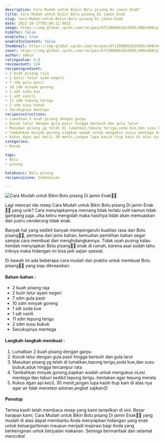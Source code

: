 ```yaml
---
description: Cara Mudah untuk Bikin Bolu pisang Di jamin Enak"
title: Cara Mudah untuk Bikin Bolu pisang Di jamin Enak
slug: Cara-Mudah-untuk-Bikin-Bolu-pisang-Di-jamin-Enak
date: 2022-10-17T03:09:12.063Z
image: https://img-global.cpcdn.com/recipes/67130086b1b24585/400x400cq70/photo.jpg
hideToc: false
enableToc: true
enableTocContent: false
thumbnail: https://img-global.cpcdn.com/recipes/67130086b1b24585/400x400cq70/photo.jpg
cover: https://img-global.cpcdn.com/recipes/67130086b1b24585/400x400cq70/photo.jpg
author: admin
ratingvalue: 4.8
reviewcount: 124
recipeingredient:
- 2 buah pisang raja
- 2 butir telur ayam negeri
- 7 sdm gula pasir
- 10 sdm minyak goreng
- 1 sdt soda kue
- 1 sdt vanili
- 11 sdm tepung terigu
- 2 sdm susu bubuk
- Secukupnya mentega
recipeinstructions:
- Lumatkan 2 buah pisang dengan garpu
- Kocok telur dengan gula pasir hingga berbuih dan gula larut
- Masukan pisang yg telah di lumatkan,tepung terigu,soda kue,dan susu bubuk,aduk hingga tercampur rata
- Tambahkan minyak goreng,siapkan wadah untuk mengukus oLesi mentega dan taburi sedikit tepung terigu..hentakan agar tepung merata
- Kukus dgan api keciL 30 menit,jangan lupa kasih ttup kain di atas nya agar air tdak menetesi adonan,angkat sajikan😊
categories:
- Resep

tags:
- Bolu
- pisang

katakunci: Bolu pisang
recipecuisine: Indonesian

---
```


![Cara Mudah untuk Bikin Bolu pisang Di jamin Enak👩‍🍳](https://img-global.cpcdn.com/recipes/67130086b1b24585/400x400cq70/photo.jpg)

Lagi mencari ide resep Cara Mudah untuk Bikin Bolu pisang Di jamin Enak👩‍🍳 yang unik? Cara menyiapkannya memang tidak terlalu sulit namun tidak gampang juga. Jika keliru mengolah maka hasilnya tidak akan memuaskan dan justru cenderung tidak enak.

Banyak hal yang sedikit banyak mempengaruhi kualitas rasa dari Bolu pisang👩‍🍳, pertama dari jenis bahan, kemudian pemilihan bahan segar sampai cara membuat dan menghidangkannya. Tidak usah pusing kalau hendak menyiapkan Bolu pisang👩‍🍳 enak di rumah, karena asal sudah tahu triknya maka hidangan ini bisa jadi sajian spesial.

Di bawah ini ada beberapa cara mudah dan praktis untuk membuat Bolu pisang👩‍🍳 yang siap dikreasikan.

<!--inarticleads1-->

#### Bahan-bahan :

- 2 buah pisang raja
- 2 butir telur ayam negeri
- 7 sdm gula pasir
- 10 sdm minyak goreng
- 1 sdt soda kue
- 1 sdt vanili
- 11 sdm tepung terigu
- 2 sdm susu bubuk
- Secukupnya mentega

<!--inarticleads2-->

#### Langkah-langkah membuat :

1. Lumatkan 2 buah pisang dengan garpu
1. Kocok telur dengan gula pasir hingga berbuih dan gula larut
1. Masukan pisang yg telah di lumatkan,tepung terigu,soda kue,dan susu bubuk,aduk hingga tercampur rata
1. Tambahkan minyak goreng,siapkan wadah untuk mengukus oLesi mentega dan taburi sedikit tepung terigu..hentakan agar tepung merata
1. Kukus dgan api keciL 30 menit,jangan lupa kasih ttup kain di atas nya agar air tdak menetesi adonan,angkat sajikan😊

#### Penutup

Terima kasih telah membaca resep yang kami tampilkan di sini. Besar harapan kami, Cara Mudah untuk Bikin Bolu pisang Di jamin Enak👩‍🍳 yang mudah di atas dapat membantu Anda menyiapkan hidangan yang enak untuk keluarga/teman maupun menjadi inspirasi bagi Anda yang berkeinginan untuk berjualan makanan. Semoga bermanfaat dan selamat mencoba!